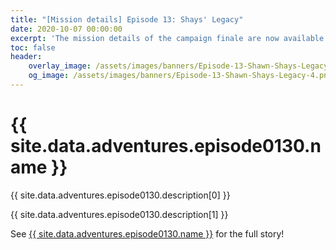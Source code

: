 ```yaml
---
title: "[Mission details] Episode 13: Shays' Legacy"
date: 2020-10-07 00:00:00
excerpt: 'The mission details of the campaign finale are now available'
toc: false
header:
    overlay_image: /assets/images/banners/Episode-13-Shawn-Shays-Legacy-4.png
    og_image: /assets/images/banners/Episode-13-Shawn-Shays-Legacy-4.png
---
```


# {{ site.data.adventures.episode0130.name }}

{{ site.data.adventures.episode0130.description[0] }}

{{ site.data.adventures.episode0130.description[1] }}

See [{{ site.data.adventures.episode0130.name }}](/game-content/adventures/episode0130) for the full story!
